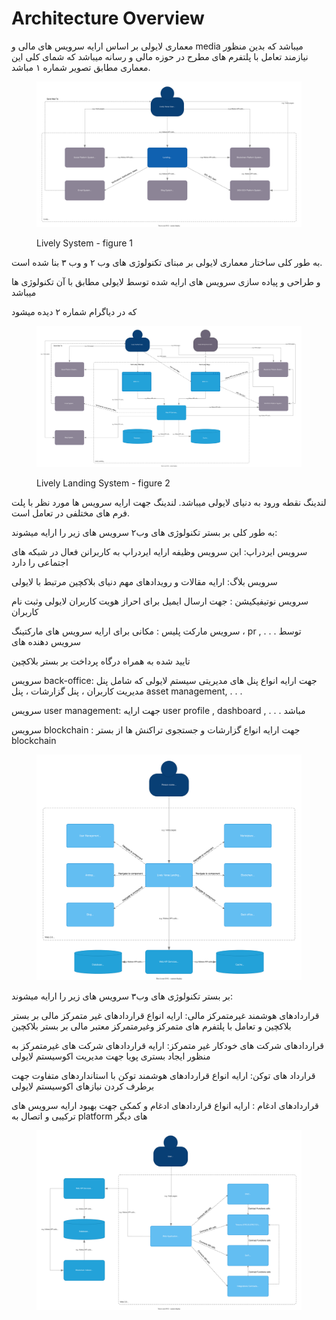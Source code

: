 # Architecture Overview

معماری لایولی بر اساس ارایه سرویس های مالی و media میباشد که بدین منظور نیازمند تعامل با پلتفرم های مطرح در حوزه مالی و رسانه میباشد که شمای کلی این معماری مطابق تصویر شماره ۱ مباشد.



<figure><img src=".gitbook/assets/lively-token-Page-4.drawio.svg" alt=""><figcaption><p>Lively System - figure 1</p></figcaption></figure>



به طور کلی ساختار معماری  لایولی بر مبنای تکنولوژی های وب ۲ و وب ۳ بنا شده است.

و طراحی و پیاده سازی سرویس های ارایه شده توسط لایولی مطابق با آن تکنولوژی ها میباشد&#x20;

که  در دیاگرام شماره ۲ دیده میشود&#x20;

<figure><img src=".gitbook/assets/lively-token-Page-5.drawio.svg" alt=""><figcaption><p>Lively Landing System - figure 2</p></figcaption></figure>

لندینگ نقطه ورود به دنیای لایولی میباشد.  لندینگ جهت  ارایه سرویس  ها مورد نظر با  پلت فرم های مختلفی در تعامل است.

به طور کلی  بر بستر تکنولوژی های وب۲  سرویس های زیر را ارایه میشوند:

سرویس ایردراپ:  این سرویس وظیفه ارایه ایردراپ به کاربرانن فعال در  شبکه های اجتماعی  را دارد

سرویس بلاگ:  ارایه مقالات و رویدادهای مهم  دنیای بلاکچین مرتبط  با لایولی

سرویس نوتیفیکیشن : جهت ارسال ایمیل برای  احراز هویت کاربران لایولی  وثبت نام کاربران

سرویس مارکت پلیس : مکانی برای ارایه سرویس های مارکتینگ ، pr , . . . توسط سرویس دهنده های&#x20;

تایید شده به همراه درگاه پرداخت بر بستر بلاکچین

سرویس back-office: جهت ارایه انواع پنل های مدیریتی سیستم لایولی که شامل پنل مدیریت کاربران ، پنل گزارشات ، پنل asset management, . . .

سرویس user management: جهت ارایه user profile , dashboard , . . . مباشد

سرویس blockchain : جهت ارایه انواع گزارشات و جستجوی تراکنش ها از بستر blockchain



<figure><img src=".gitbook/assets/lively-token-Page-7.drawio.svg" alt=""><figcaption></figcaption></figure>



&#x20; بر بستر تکنولوژی های وب۳  سرویس های زیر را ارایه میشوند:

قراردادهای هوشمند غیرمتمرکز مالی: ارایه انواع قراردادهای غیر متمرکز مالی بر بستر بلاکچین و تعامل با پلتفرم های متمرکز وغیرمتمرکز معتبر مالی بر بستر بلاکچین

قراردادهای شرکت های خودکار غیر متمرکز: ارایه   قراردادهای شرکت های غیرمتمرکز به منظور ایجاد بستری پویا جهت مدیریت اکوسیستم لایولی

قرارداد های توکن: ارایه انواع قراردادهای هوشمند توکن با استانداردهای متفاوت جهت برطرف کردن نیازهای اکوسیستم لایولی

قراردادهای ادغام : ارایه انواع قراردادهای ادغام و کمکی جهت بهبود ارایه سرویس های ترکیبی و اتصال به platform های دیگر&#x20;

<figure><img src=".gitbook/assets/lively-token-Page-6.drawio.svg" alt=""><figcaption></figcaption></figure>
